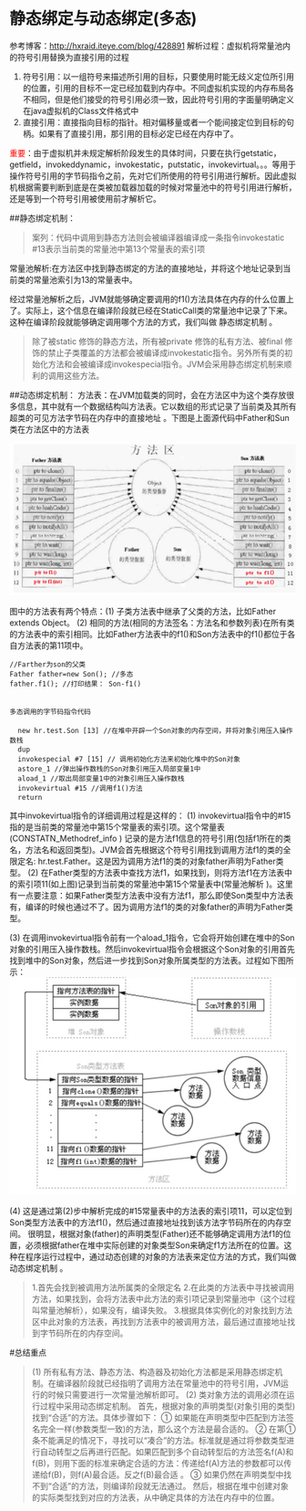 # 静态绑定与动态绑定(多态)
参考博客：http://hxraid.iteye.com/blog/428891
解析过程：虚拟机将常量池内的符号引用替换为直接引用的过程

1. 符号引用：以一组符号来描述所引用的目标，只要使用时能无歧义定位所引用的位置，引用的目标不一定已经加载到内存中。不同虚拟机实现的内存布局各不相同，但是他们接受的符号引用必须一致，因此符号引用的字面量明确定义在java虚拟机的Class文件格式中
2. 直接引用：直接指向目标的指针。相对偏移量或者一个能间接定位到目标的句柄。如果有了直接引用，那引用的目标必定已经在内存中了。

<font color='red'>重要</font>：由于虚拟机并未规定解析阶段发生的具体时间，只要在执行getstatic，getfield，invokeddynamic，invokestatic，putstatic，invokevirtual。。。等用于操作符号引用的字节码指令之前，先对它们所使用的符号引用进行解析。因此虚拟机根据需要判断到底是在类被加载器加载的时候对常量池中的符号引用进行解析，还是等到一个符号引用被使用前才解析它。

##静态绑定机制：
>案列：代码中调用到静态方法则会被编译器编译成一条指令invokestatic #13表示当前类的常量池中第13个常量表的索引项

常量池解析:在方法区中找到静态绑定的方法的直接地址，并将这个地址记录到当前类的常量池索引为13的常量表中。

经过常量池解析之后，JVM就能够确定要调用的f1()方法具体在内存的什么位置上了。实际上，这个信息在编译阶段就已经在StaticCall类的常量池中记录了下来。这种在编译阶段就能够确定调用哪个方法的方式，我们叫做 静态绑定机制 。
>除了被static 修饰的静态方法，所有被private 修饰的私有方法、被final 修饰的禁止子类覆盖的方法都会被编译成invokestatic指令。另外所有类的初始化方法<init>和<clinit>会被编译成invokespecial指令。JVM会采用静态绑定机制来顺利的调用这些方法。


##动态绑定机制：
方法表：在JVM加载类的同时，会在方法区中为这个类存放很多信息，其中就有一个数据结构叫方法表。它以数组的形式记录了当前类及其所有超类的可见方法字节码在内存中的直接地址 。下图是上面源代码中Father和Sun类在方法区中的方法表



![屏幕快照 2017-04-13 22.48.09](media/14920929644294/%E5%B1%8F%E5%B9%95%E5%BF%AB%E7%85%A7%202017-04-13%2022.48.09.png)

图中的方法表有两个特点：(1) 子类方法表中继承了父类的方法，比如Father extends Object。 (2) 相同的方法(相同的方法签名：方法名和参数列表)在所有类的方法表中的索引相同。比如Father方法表中的f1()和Son方法表中的f1()都位于各自方法表的第11项中。

```
//Farther为son的父类
Father father=new Son(); //多态  
father.f1(); //打印结果： Son-f1() 


多态调用的字节码指令代码

  new hr.test.Son [13] //在堆中开辟一个Son对象的内存空间，并将对象引用压入操作数栈  
  dup    
  invokespecial #7 [15] // 调用初始化方法来初始化堆中的Son对象   
  astore_1 //弹出操作数栈的Son对象引用压入局部变量1中  
  aload_1 //取出局部变量1中的对象引用压入操作数栈  
  invokevirtual #15 //调用f1()方法  
  return 
```

其中invokevirtual指令的详细调用过程是这样的：
       (1) invokevirtual指令中的#15指的是当前类的常量池中第15个常量表的索引项。这个常量表(CONSTATN_Methodref_info ) 记录的是方法f1信息的符号引用(包括f1所在的类名，方法名和返回类型)。JVM会首先根据这个符号引用找到调用方法f1的类的全限定名: hr.test.Father。这是因为调用方法f1的类的对象father声明为Father类型。
       (2) 在Father类型的方法表中查找方法f1，如果找到，则将方法f1在方法表中的索引项11(如上图)记录到当前类的常量池中第15个常量表中(常量池解析 )。这里有一点要注意：如果Father类型方法表中没有方法f1，那么即使Son类型中方法表有，编译的时候也通过不了。因为调用方法f1的类的对象father的声明为Father类型。
     
       
 (3) 在调用invokevirtual指令前有一个aload_1指令，它会将开始创建在堆中的Son对象的引用压入操作数栈。然后invokevirtual指令会根据这个Son对象的引用首先找到堆中的Son对象，然后进一步找到Son对象所属类型的方法表。过程如下图所示：
               ![屏幕快照 2017-04-13 23.02.36](media/14920929644294/%E5%B1%8F%E5%B9%95%E5%BF%AB%E7%85%A7%202017-04-13%2023.02.36.png)
     
    
(4) 这是通过第(2)步中解析完成的#15常量表中的方法表的索引项11，可以定位到Son类型方法表中的方法f1()，然后通过直接地址找到该方法字节码所在的内存空间。
很明显，根据对象(father)的声明类型(Father)还不能够确定调用方法f1的位置，必须根据father在堆中实际创建的对象类型Son来确定f1方法所在的位置。这种在程序运行过程中，通过动态创建的对象的方法表来定位方法的方式，我们叫做 动态绑定机制 。
>1.首先会找到被调用方法所属类的全限定名
2.在此类的方法表中寻找被调用方法，如果找到，会将方法表中此方法的索引项记录到常量池中（这个过程叫常量池解析），如果没有，编译失败。
3.根据具体实例化的对象找到方法区中此对象的方法表，再找到方法表中的被调用方法，最后通过直接地址找到字节码所在的内存空间。

#总结重点
>(1) 所有私有方法、静态方法、构造器及初始化方法<clinit>都是采用静态绑定机制。在编译器阶段就已经指明了调用方法在常量池中的符号引用，JVM运行的时候只需要进行一次常量池解析即可。
(2) 类对象方法的调用必须在运行过程中采用动态绑定机制。
 首先，根据对象的声明类型(对象引用的类型)找到“合适”的方法。具体步骤如下：
① 如果能在声明类型中匹配到方法签名完全一样(参数类型一致)的方法，那么这个方法是最合适的。
② 在第①条不能满足的情况下，寻找可以“凑合”的方法。标准就是通过将参数类型进行自动转型之后再进行匹配。如果匹配到多个自动转型后的方法签名f(A)和f(B)，则用下面的标准来确定合适的方法：传递给f(A)方法的参数都可以传递给f(B)，则f(A)最合适。反之f(B)最合适 。
  ③ 如果仍然在声明类型中找不到“合适”的方法，则编译阶段就无法通过。
 然后，根据在堆中创建对象的实际类型找到对应的方法表，从中确定具体的方法在内存中的位置。

